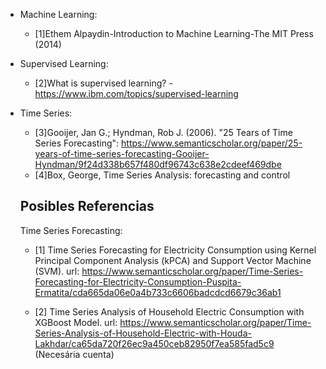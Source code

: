 - Machine Learning:
  - [1]Ethem Alpaydin-Introduction to Machine Learning-The MIT Press (2014)
- Supervised Learning:
  - [2]What is supervised learning? - https://www.ibm.com/topics/supervised-learning
- Time Series:
  - [3]Gooijer, Jan G.; Hyndman, Rob J. (2006). "25 Tears of Time Series Forecasting": https://www.semanticscholar.org/paper/25-years-of-time-series-forecasting-Gooijer-Hyndman/9f24d338b657f480df96743c638e2cdeef469dbe
  - [4]Box, George, Time Series Analysis: forecasting and control


  ## Posibles Referencias
  Time Series Forecasting:
  - [1] Time Series Forecasting for Electricity Consumption using Kernel Principal Component Analysis (kPCA) and Support Vector Machine (SVM). url: https://www.semanticscholar.org/paper/Time-Series-Forecasting-for-Electricity-Consumption-Puspita-Ermatita/cda665da06e0a4b733c6606badcdcd6679c36ab1

  - [2] Time Series Analysis of Household Electric Consumption with XGBoost Model. url: https://www.semanticscholar.org/paper/Time-Series-Analysis-of-Household-Electric-with-Houda-Lakhdar/ca65da720f26ec9a450ceb82950f7ea585fad5c9 (Necesária cuenta)

  